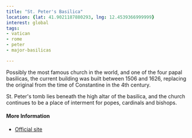 ```yaml
---
title: "St. Peter's Basilica"
location: {lat: 41.9021187880293, lng: 12.4539366999999}
interest: global
tags:
- vatican
- rome
- peter
- major-basilicas

---
```



Possibly the most famous church in the world, and one of the four papal basilicas, the current building was built between 1506 and 1626, replacing the original from the time of Constantine in the 4th century.

St. Peter's tomb lies beneath the high altar of the basilica, and the church continues to be a place of interment for popes, cardinals and bishops.

#### More Information

* [Official site](https://www.basilicasanpietro.va/en.html)





